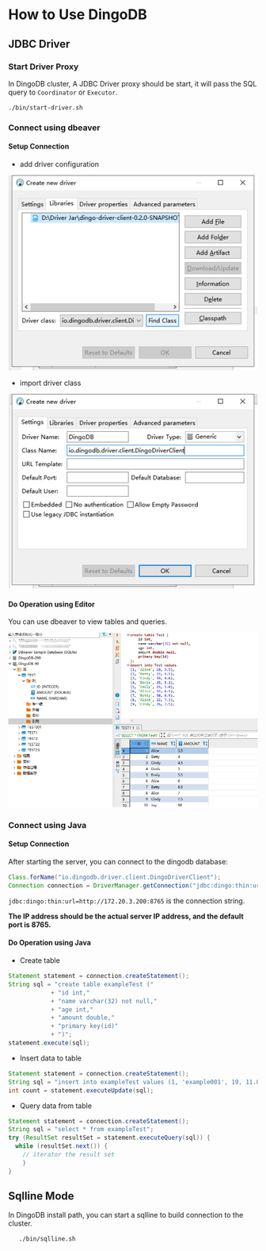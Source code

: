 # How to Use DingoDB

## JDBC Driver

### Start Driver Proxy

In DingoDB cluster, A JDBC Driver proxy should be start, it will pass the SQL query to `Coordinator` or `Executor`.

```shell
./bin/start-driver.sh
```

### Connect using dbeaver

#### Setup Connection

- add driver configuration

![Operater Using Editor](../images/usage_dbeaver_setup_connection.png)

- import driver class

 ![Operater Using Editor](../images/usage_dbeaver_import_connection.png)

#### Do Operation using Editor

You can use dbeaver to view tables and queries.

![Operater Using Editor](../images/usage_dbeaver_operation.png)

### Connect using Java

#### Setup Connection

After starting the server, you can connect to the dingodb database:

```Java
Class.forName("io.dingodb.driver.client.DingoDriverClient");
Connection connection = DriverManager.getConnection("jdbc:dingo:thin:url=ip:8765");
```

```jdbc:dingo:thin:url=http://172.20.3.200:8765``` is the connection string.

**The IP address should be the actual server IP address, and the default port is 8765.**

#### Do Operation using Java

- Create table

```java
Statement statement = connection.createStatement();
String sql = "create table exampleTest ("
            + "id int,"
            + "name varchar(32) not null,"
            + "age int,"
            + "amount double,"
            + "primary key(id)"
            + ")";
statement.execute(sql);
```

- Insert data to table

```java
Statement statement = connection.createStatement();
String sql = "insert into exampleTest values (1, 'example001', 19, 11.0)";
int count = statement.executeUpdate(sql);
```

- Query data from table

```java
Statement statement = connection.createStatement();
String sql = "select * from exampleTest";
try (ResultSet resultSet = statement.executeQuery(sql)) {
  while (resultSet.next()) {
    // iterator the result set
	}
}
```


## Sqlline Mode

In DingoDB install path, you can start a sqlline to build connection to the cluster.

```shell
   ./bin/sqlline.sh
```
